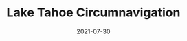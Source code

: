 ---
category: adventures
title: Lake Tahoe Circumnavigation
date: 2021-07-30
pics:
- IMG_0962.jpg
- IMG_1036.jpg
- IMG_1038.jpg
---